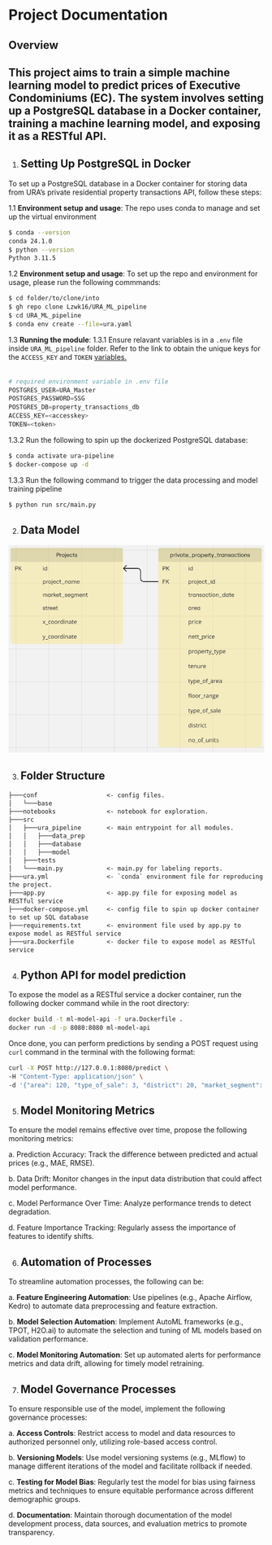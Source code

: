# Project Documentation

## Overview
This project aims to train a simple machine learning model to predict prices of Executive Condominiums (EC). The system involves setting up a PostgreSQL database in a Docker container, training a machine learning model, and exposing it as a RESTful API.
---

1. ## Setting Up PostgreSQL in Docker

To set up a PostgreSQL database in a Docker container for storing data from URA’s private residential property transactions API, follow these steps:

1.1 **Environment setup and usage**:
The repo uses conda to manage and set up the virtual environment
```bash
$ conda --version
conda 24.1.0
$ python --version
Python 3.11.5
```

1.2 **Environment setup and usage**:
To set up the repo and environment for usage, please run the following
commmands:

```bash
$ cd folder/to/clone/into
$ gh repo clone Lzwk16/URA_ML_pipeline
$ cd URA_ML_pipeline
$ conda env create --file=ura.yaml
```
1.3 **Running the module**:
1.3.1 Ensure relavant variables is in a `.env` file inside `URA_ML_pipeline`
   folder. Refer to the link to obtain the unique keys for the `ACCESS_KEY` and `TOKEN` [variables.](https://www.ura.gov.sg/maps/api/#private-residential-property-transactions)
```python

# required environment variable in .env file
POSTGRES_USER=URA_Master
POSTGRES_PASSWORD=SSG
POSTGRES_DB=property_transactions_db
ACCESS_KEY=<accesskey>
TOKEN=<token>
```
1.3.2 Run the following to spin up the dockerized PostgreSQL database:
```bash
$ conda activate ura-pipeline
$ docker-compose up -d
```
1.3.3  Run the following command to trigger the data processing and model
training pipeline
```bash
$ python run src/main.py
```

2. ## Data Model
![alt text](data_model_diagram.png)

3. ## Folder Structure

```
├───conf                   <- config files.
│   └───base
├───notebooks              <- notebook for exploration.
├───src
│   ├───ura_pipeline       <- main entrypoint for all modules.
│   │   ├───data_prep
│   │   ├───database
│   │   ├───model
│   ├───tests
│   └───main.py            <- main.py for labeling reports.
├───ura.yml                <- `conda` environment file for reproducing the project.
├───app.py                 <- app.py file for exposing model as RESTful service
├───docker-compose.yml     <- config file to spin up docker container to set up SQL database
├───requirements.txt       <- environment file used by app.py to expose model as RESTful service
├───ura.Dockerfile         <- docker file to expose model as RESTful service
```
4. ## Python API for model prediction
To expose the model as a RESTful service a docker container, run the following
docker command while in the root directory:

```bash
docker build -t ml-model-api -f ura.Dockerfile .
docker run -d -p 8080:8080 ml-model-api
```

Once done, you can perform predictions by sending a POST request using `curl`
command in the terminal with the following format:
```bash
curl -X POST http://127.0.0.1:8080/predict \
-H "Content-Type: application/json" \
-d '{"area": 120, "type_of_sale": 3, "district": 20, "market_segment": "OCR", "x_coordinate": 30143.47773, "y_coordinate": 36550.59541, "year": 2021, "month": "01", "remaining_lease": 76, "middle_story": 5}'
```


5. ## Model Monitoring Metrics
To ensure the model remains effective over time, propose the following monitoring metrics:

a. Prediction Accuracy: Track the difference between predicted and actual prices
(e.g., MAE, RMSE).

b. Data Drift: Monitor changes in the input data distribution that could affect
model performance.

c. Model Performance Over Time: Analyze performance trends to detect
degradation.

d. Feature Importance Tracking: Regularly assess the importance of features to
identify shifts.

6. ## Automation of Processes

To streamline automation processes, the following can be:

a. **Feature Engineering Automation**:
Use pipelines (e.g., Apache Airflow, Kedro) to automate data preprocessing and
feature extraction.

b. **Model Selection Automation**:
Implement AutoML frameworks (e.g., TPOT, H2O.ai) to automate the selection and
tuning of ML models based on validation performance.

c. **Model Monitoring Automation**:
Set up automated alerts for performance metrics and data drift, allowing for timely model retraining.

7. ## Model Governance Processes

To ensure responsible use of the model, implement the following governance processes:

a. **Access Controls**:
Restrict access to model and data resources to authorized personnel only,
utilizing role-based access control.

b. **Versioning Models**:
Use model versioning systems (e.g., MLflow) to manage different iterations of
the model and facilitate rollback if needed.

c. **Testing for Model Bias**:
Regularly test the model for bias using fairness metrics and techniques to
ensure equitable performance across different demographic groups.

d. **Documentation**:
Maintain thorough documentation of the model development process, data sources, and evaluation metrics to promote transparency.